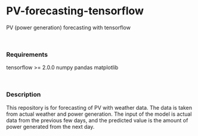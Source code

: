 # PV-forecasting-tensorflow
PV (power generation) forecasting with tensorflow
 
 
<br/>

### Requirements
tensorflow >= 2.0.0
numpy
pandas
matplotlib

<br/>

### Description
This repository is for forecasting of PV with weather data. 
The data is taken from actual weather and power generation. The input of the model is actual data from the previous few days, and the predicted value is the amount of power generated from the next day.

